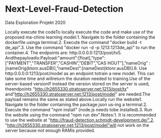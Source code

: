 # Next-Level-Fraud-Detection
Data Exploration Projekt 2020

Locally execute the codeTo locally execute the code and make use of the proposed ma-chine learning model:1.  Navigate to the folder containing the dockerfile usinga terminal.2.  Execute the command "docker build -t de_api".3.  Use  the  command  "docker  run  -d  -p  1213:1213de_api" to run the container.4.  The endpoints are: http:0.0.0.0:1213/post/tx5.  Andthepayloadis:Payload:"amount":[float],"type":["PAYMENT","TRANSFER","CASHIN”,”DEBIT”,”CAS HOUT”],”nameOrig” :[nameOrig(ktonr.ausDB)],”nameDest”:[nameDest(ktonr.ausDB)].6.  Use  http:0.0.0.0:1213/post/model  as  an  endpoint  totrain a new model. This can take some time and willreturn the duration needed to training.Use of the server-based versionIf   instead   the   version   stored   on   the   server   is   used,   theendpoints   "http://h2655330.stratoserver.net:1213/post/tx"   and"http://h2655330.stratoserver.net:1213/post/model"  are  needed.The payload remains the same as stated above.Locally run the website1.  Navigate to the folder containing the package.json us-ing a terminal.2.  Execute the command "npm install" (node.js needs tobe installed).3.  Run the website using the command "npm run dev".Notes:1.  It is recommended to use the website at "http://fraud-detection.schmidt-development.de/".2.  "http://h2655330.stratoserver.net:1213/post/model"will not work on the server because not enough RAMis provided.
